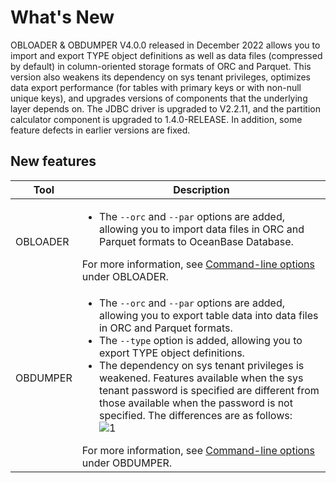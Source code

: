 # What's New

OBLOADER & OBDUMPER V4.0.0 released in December 2022 allows you to import and export TYPE object definitions as well as data files (compressed by default) in column-oriented storage formats of ORC and Parquet. This version also weakens its dependency on sys tenant privileges, optimizes data export performance (for tables with primary keys or with non-null unique keys), and upgrades versions of components that the underlying layer depends on. The JDBC driver is upgraded to V2.2.11, and the partition calculator component is upgraded to 1.4.0-RELEASE. In addition, some feature defects in earlier versions are fixed.



## New features



| Tool | Description |
|----------|---------|
| OBLOADER | <ul><li>The `--orc` and `--par` options are added, allowing you to import data files in ORC and Parquet formats to OceanBase Database. </li> </ul> For more information, see [Command-line options](5.OBLOADER/2.obloader-command-line-options.md) under OBLOADER. |
| OBDUMPER | <ul><li>  The `--orc` and `--par` options are added, allowing you to export table data into data files in ORC and Parquet formats. </li><li> The `--type` option is added, allowing you to export TYPE object definitions. </li><li> The dependency on sys tenant privileges is weakened. Features available when the sys tenant password is specified are different from those available when the password is not specified. The differences are as follows:<br> ![1](https://obbusiness-private.oss-cn-shanghai.aliyuncs.com/doc/img/obloaderobdumper/400/1.png)</li></ul>For more information, see [Command-line options](6.OBDUMPER/2.obdumper-command-line-options.md) under OBDUMPER. |


